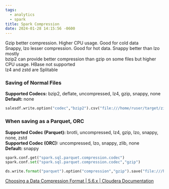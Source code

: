 ```yaml
---
tags:
  - analytics
  - spark
title: Spark Compression
date: 2024-01-28 14:15:56 -0600
---
```


Gzip better compression. Higher CPU usage. Good for cold data  
Snappy, lzo lesser compression. Good for hot data. Snappy better than lzo mostly  
bzip2 can provide better compression than gzip on some files but higher CPU usage.  HBase not supported  
lz4 and zstd are Splitable

### Saving of Normal Files

**Supported Codecs:** bzip2, deflate, uncompressed, lz4, gzip, snappy, none  
**Default:** none

````python
salesdf.write.option("codec","bzip2").csv("file:///home/ruser/target/zipfile")
````

### When saving as a Parquet, ORC

**Supported Codec (Parquet):** brotli, uncompressed, lz4, gzip, lzo, snappy, none, zstd  
**Supported Codec (ORC):** uncompressed, lzo, snappy, zlib, none  
**Default:** snappy

````python
spark.conf.get("spark.sql.parquet.compression.codec")
spark.conf.set("spark.sql.parquet.compression.codec","gzip")

ds.write.format("parquet").option("compression","gzip").save("file:///home/ak/data/dsgzip")
````

[Choosing a Data Compression Format | 5.6.x | Cloudera Documentation](https://docs.cloudera.com/documentation/enterprise/5-6-x/topics/admin_data_compression_performance.html)
